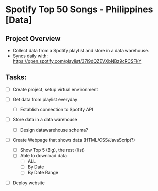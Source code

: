 # Spotify Top 50 Songs - Philippines [Data]

## Project Overview

- Collect data from a Spotify playlist and store in a data warehouse.
- Syncs daily with: https://open.spotify.com/playlist/37i9dQZEVXbNBz9cRCSFkY

## Tasks:

- [ ] Create project, setup virtual environment
- [ ] Get data from playlist everyday

  - [ ] Establish connection to Spotify API

- [ ] Store data in a data warehouse
  - [ ] Design datawarehouse schema?
- [ ] Create Webpage that shows data (HTML/CSS/JavaScript?)
  - [ ] Show Top 5 (Big), the rest (list)
  - [ ] Able to download data
    - [ ] ALL
    - [ ] By Date
    - [ ] By Date Range
- [ ] Deploy website
